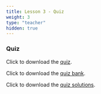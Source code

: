 ```yaml
---
title: Lesson 3 - Quiz
weight: 3
type: "teacher" 
hidden: true 
---
```



### Quiz


Click to download the <a href="https://docs.google.com/document/d/1oobIAX95VooFUKtF4y5S6tANBeuPkPd0MWqQhQrFLDc/edit?usp=sharing" target="_blank">quiz</a>.

Click to download the <a href="https://docs.google.com/document/d/1-JEEF26q_xZJbmrTCuW1cj15D-kWO0w3tyi-PI1y8eI/edit?usp=sharing" target="_blank">quiz bank</a>.

Click to download the <a href="https://docs.google.com/document/d/1rk3SEayGuguckHZitfkFWobGXVm-x6dBOZzTcKnTDo0/edit?usp=sharing" target="_blank">quiz solutions</a>.
